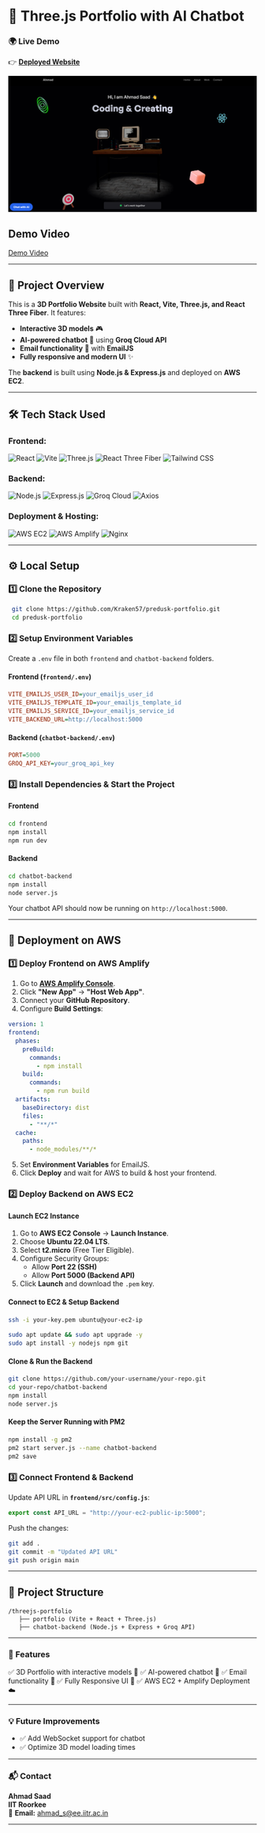 # **🚀 Three.js Portfolio with AI Chatbot**

### 🌍 **Live Demo**

👉 **[Deployed Website](https://kraken57.site/)**

![WebsiteScreenshot](/imgs/websitess.png)

## Demo Video
[Demo Video](https://github.com/Kraken57/predusk-portfolio/blob/main/imgs/portfolio_demo.mp4)

---

## **📌 Project Overview**

This is a **3D Portfolio Website** built with **React, Vite, Three.js, and React Three Fiber**. It features:

- **Interactive 3D models** 🎮
- **AI-powered chatbot** 🤖 using **Groq Cloud API**
- **Email functionality** 📩 with **EmailJS**
- **Fully responsive and modern UI** ✨

The **backend** is built using **Node.js & Express.js** and deployed on **AWS EC2**.

---

## **🛠️ Tech Stack Used**

### **Frontend:**

![React](https://img.shields.io/badge/React-20232A?style=for-the-badge&logo=react&logoColor=61DAFB)
![Vite](https://img.shields.io/badge/Vite-646CFF?style=for-the-badge&logo=vite&logoColor=white)
![Three.js](https://img.shields.io/badge/Three.js-000000?style=for-the-badge&logo=three.js&logoColor=white)
![React Three Fiber](https://img.shields.io/badge/React--Three--Fiber-CA4245?style=for-the-badge&logo=react&logoColor=white)
![Tailwind CSS](https://img.shields.io/badge/Tailwind_CSS-38B2AC?style=for-the-badge&logo=tailwind-css&logoColor=white)

### **Backend:**

![Node.js](https://img.shields.io/badge/Node.js-43853D?style=for-the-badge&logo=node.js&logoColor=white)
![Express.js](https://img.shields.io/badge/Express.js-404D59?style=for-the-badge&logo=express&logoColor=white)
![Groq Cloud](https://img.shields.io/badge/Groq_Cloud-FFD700?style=for-the-badge)
![Axios](https://img.shields.io/badge/Axios-671DDF?style=for-the-badge&logo=axios&logoColor=white)

### **Deployment & Hosting:**

![AWS EC2](https://img.shields.io/badge/AWS_EC2-232F3E?style=for-the-badge&logo=amazon-aws&logoColor=white)
![AWS Amplify](https://img.shields.io/badge/AWS_Amplify-FF9900?style=for-the-badge&logo=aws-amplify&logoColor=white)
![Nginx](https://img.shields.io/badge/Nginx-009639?style=for-the-badge&logo=nginx&logoColor=white)

---

## **⚙️ Local Setup**

### **1️⃣ Clone the Repository**

```sh
 git clone https://github.com/Kraken57/predusk-portfolio.git
 cd predusk-portfolio
```

### **2️⃣ Setup Environment Variables**

Create a `.env` file in both `frontend` and `chatbot-backend` folders.

#### **Frontend (`frontend/.env`)**

```ini
VITE_EMAILJS_USER_ID=your_emailjs_user_id
VITE_EMAILJS_TEMPLATE_ID=your_emailjs_template_id
VITE_EMAILJS_SERVICE_ID=your_emailjs_service_id
VITE_BACKEND_URL=http://localhost:5000
```

#### **Backend (`chatbot-backend/.env`)**

```ini
PORT=5000
GROQ_API_KEY=your_groq_api_key
```

### **3️⃣ Install Dependencies & Start the Project**

#### **Frontend**

```sh
cd frontend
npm install
npm run dev
```

#### **Backend**

```sh
cd chatbot-backend
npm install
node server.js
```

Your chatbot API should now be running on `http://localhost:5000`.

---

## **🚀 Deployment on AWS**

### **1️⃣ Deploy Frontend on AWS Amplify**

1. Go to **[AWS Amplify Console](https://aws.amazon.com/amplify/)**.
2. Click **"New App"** → **"Host Web App"**.
3. Connect your **GitHub Repository**.
4. Configure **Build Settings**:

```yaml
version: 1
frontend:
  phases:
    preBuild:
      commands:
        - npm install
    build:
      commands:
        - npm run build
  artifacts:
    baseDirectory: dist
    files:
      - "**/*"
  cache:
    paths:
      - node_modules/**/*
```

5. Set **Environment Variables** for EmailJS.
6. Click **Deploy** and wait for AWS to build & host your frontend.

### **2️⃣ Deploy Backend on AWS EC2**

#### **Launch EC2 Instance**

1. Go to **AWS EC2 Console** → **Launch Instance**.
2. Choose **Ubuntu 22.04 LTS**.
3. Select **t2.micro** (Free Tier Eligible).
4. Configure Security Groups:
   - Allow **Port 22 (SSH)**
   - Allow **Port 5000 (Backend API)**
5. Click **Launch** and download the `.pem` key.

#### **Connect to EC2 & Setup Backend**

```sh
ssh -i your-key.pem ubuntu@your-ec2-ip
```

```sh
sudo apt update && sudo apt upgrade -y
sudo apt install -y nodejs npm git
```

#### **Clone & Run the Backend**

```sh
git clone https://github.com/your-username/your-repo.git
cd your-repo/chatbot-backend
npm install
node server.js
```

#### **Keep the Server Running with PM2**

```sh
npm install -g pm2
pm2 start server.js --name chatbot-backend
pm2 save
```

### **3️⃣ Connect Frontend & Backend**

Update API URL in **`frontend/src/config.js`**:

```js
export const API_URL = "http://your-ec2-public-ip:5000";
```

Push the changes:

```sh
git add .
git commit -m "Updated API URL"
git push origin main
```

---

## **📂 Project Structure**

```
/threejs-portfolio
   ├── portfolio (Vite + React + Three.js)
   ├── chatbot-backend (Node.js + Express + Groq API)
```

---

### **🎯 Features**

✅ 3D Portfolio with interactive models 🎨
✅ AI-powered chatbot 🤖
✅ Email functionality 📩
✅ Fully Responsive UI 📱
✅ AWS EC2 + Amplify Deployment ☁️

---

### **💡 Future Improvements**

- ✅ Add WebSocket support for chatbot
- ✅ Optimize 3D model loading times

---

### **📬 Contact**

**Ahmad Saad**  
**IIT Roorkee**  
📧 **Email:** ahmad_s@ee.iitr.ac.in

---
